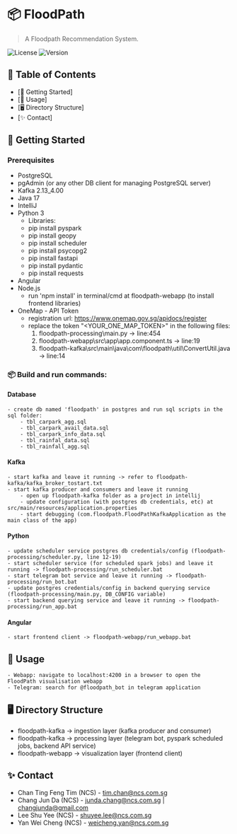 # 📦 FloodPath

> A Floodpath Recommendation System.

![License](https://img.shields.io/badge/license-MIT-blue.svg)
![Version](https://img.shields.io/badge/version-1.0.0-green.svg)

## 📝 Table of Contents

- [🚀 Getting Started]
- [🔨 Usage]
- [🖥 Directory Structure]
- [✨ Contact]

## 🚀 Getting Started
### Prerequisites
- PostgreSQL
- pgAdmin (or any other DB client for managing PostgreSQL server)
- Kafka 2.13_4.00
- Java 17
- IntelliJ
- Python 3
    - Libraries: 
    - pip install pyspark
    - pip install geopy
    - pip install scheduler
    - pip install psycopg2
    - pip install fastapi
    - pip install pydantic
    - pip install requests
- Angular
- Node.js
    - run 'npm install' in terminal/cmd at floodpath-webapp (to install frontend libraries)
- OneMap - API Token 
	- registration url: https://www.onemap.gov.sg/apidocs/register
	- replace the token "<YOUR_ONE_MAP_TOKEN>" in the following files:
		1. floodpath-processing\main.py -> line:454 
		2. floodpath-webapp\src\app\app.component.ts -> line:19
		3. floodpath-kafka\src\main\java\com\floodpath\util\ConvertUtil.java -> line:14	

### 📦 Build and run commands:
#### Database
	- create db named 'floodpath' in postgres and run sql scripts in the sql folder:
		- tbl_carpark_agg.sql
		- tbl_carpark_avail_data.sql
		- tbl_carpark_info_data.sql
		- tbl_rainfal_data.sql
		- tbl_rainfall_agg.sql
	
#### Kafka
	- start kafka and leave it running -> refer to floodpath-kafka/kafka_broker_tostart.txt
	- start kafka producer and consumers and leave it running
		- open up floodpath-kafka folder as a project in intellij
		- update configuration (with postgres db credentials, etc) at src/main/resources/application.properties
		- start debugging (com.floodpath.FloodPathKafkaApplication as the main class of the app)
	
#### Python 
	- update scheduler service postgres db credentials/config (floodpath-processing/scheduler.py, line 12-19)
	- start scheduler service (for scheduled spark jobs) and leave it running -> floodpath-processing/run_scheduler.bat
	- start telegram bot service and leave it running -> floodpath-processing/run_bot.bat
	- update postgres credentials/config in backend querying service (floodpath-processing/main.py, DB_CONFIG variable)
	- start backend querying service and leave it running -> floodpath-processing/run_app.bat

#### Angular
	- start frontend client -> floodpath-webapp/run_webapp.bat

## 🔨 Usage
	- Webapp: navigate to localhost:4200 in a browser to open the FloodPath visualisation webapp
	- Telegram: search for @floodpath_bot in telegram application

## 🖥 Directory Structure
- floodpath-kafka -> ingestion layer (kafka producer and consumer)
- floodpath-kafka -> processing layer (telegram bot, pyspark scheduled jobs, backend API service)
- floodpath-webapp -> visualization layer (frontend client)

## ✨ Contact
- Chan Ting Feng Tim (NCS) - tim.chan@ncs.com.sg
- Chang Jun Da (NCS) - junda.chang@ncs.com.sg | changjunda@gmail.com
- Lee Shu Yee (NCS) - shuyee.lee@ncs.com.sg
- Yan Wei Cheng (NCS) - weicheng.yan@ncs.com.sg
